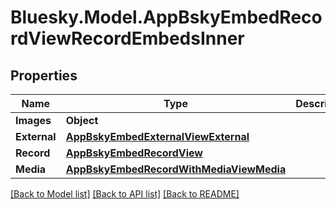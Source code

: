 # Bluesky.Model.AppBskyEmbedRecordViewRecordEmbedsInner

## Properties

Name | Type | Description | Notes
------------ | ------------- | ------------- | -------------
**Images** | **Object** |  | 
**External** | [**AppBskyEmbedExternalViewExternal**](AppBskyEmbedExternalViewExternal.md) |  | 
**Record** | [**AppBskyEmbedRecordView**](AppBskyEmbedRecordView.md) |  | 
**Media** | [**AppBskyEmbedRecordWithMediaViewMedia**](AppBskyEmbedRecordWithMediaViewMedia.md) |  | 

[[Back to Model list]](../README.md#documentation-for-models) [[Back to API list]](../README.md#documentation-for-api-endpoints) [[Back to README]](../README.md)

